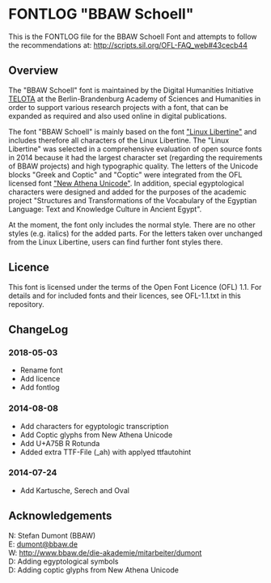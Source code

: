 # FONTLOG "BBAW Schoell"

This is the FONTLOG file for the BBAW Schoell Font and attempts to follow the recommendations at:  http://scripts.sil.org/OFL-FAQ_web#43cecb44

## Overview

The "BBAW Schoell" font is maintained by the Digital Humanities Initiative [TELOTA](http://www.bbaw.de/telota) at the Berlin-Brandenburg Academy of Sciences and Humanities in order to support various research projects with a font, that can be expanded as required and also used online in digital publications.

The font "BBAW Schoell" is mainly based on the font ["Linux Libertine"](http://libertine-fonts.org/) and includes therefore all characters of the Linux Libertine. The "Linux Libertine" was selected in a comprehensive evaluation of open source fonts in 2014 because it had the largest character set (regarding the requirements of BBAW projects) and high typographic quality. The letters of the Unicode blocks "Greek and Coptic" and "Coptic" were integrated from the OFL licensed font ["New Athena Unicode"](http://apagreekkeys.org). In addition, special egyptological characters were designed and added for the purposes of the academic project "Structures and Transformations of the Vocabulary of the Egyptian Language: Text and Knowledge Culture in Ancient Egypt". 

At the moment, the font only includes the normal style. There are no other styles (e.g. italics) for the added parts. For the letters taken over unchanged from the Linux Libertine, users can find further font styles there.

## Licence

This font is licensed under the terms of the Open Font Licence (OFL) 1.1. For details and for included fonts and their licences, see OFL-1.1.txt in this repository.

## ChangeLog

### 2018-05-03 

* Rename font
* Add licence
* Add fontlog

### 2014-08-08

* Add characters for egyptologic transcription
* Add Coptic glyphs from New Athena Unicode
* Add U+A75B R Rotunda
* Added extra TTF-File (_ah) with applyed ttfautohint

### 2014-07-24

* Add Kartusche, Serech and Oval

## Acknowledgements

N: Stefan Dumont (BBAW)   
E: dumont@bbaw.de   
W: http://www.bbaw.de/die-akademie/mitarbeiter/dumont  
D: Adding egyptological symbols  
D: Adding coptic glyphs from New Athena Unicode  